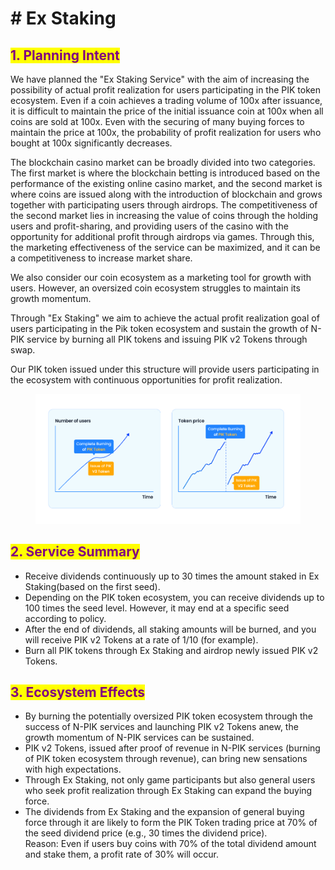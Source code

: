 # # Ex Staking

## <mark style="color:purple;">1. Planning Intent</mark>

We have planned the "Ex Staking Service" with the aim of increasing the possibility of actual profit realization for users participating in the PIK token ecosystem. Even if a coin achieves a trading volume of 100x after issuance, it is difficult to maintain the price of the initial issuance coin at 100x when all coins are sold at 100x. Even with the securing of many buying forces to maintain the price at 100x, the probability of profit realization for users who bought at 100x significantly decreases.

The blockchain casino market can be broadly divided into two categories. The first market is where the blockchain betting is introduced based on the performance of the existing online casino market, and the second market is where coins are issued along with the introduction of blockchain and grows together with participating users through airdrops. The competitiveness of the second market lies in increasing the value of coins through the holding users and profit-sharing, and providing users of the casino with the opportunity for additional profit through airdrops via games. Through this, the marketing effectiveness of the service can be maximized, and it can be a competitiveness to increase market share.

We also consider our coin ecosystem as a marketing tool for growth with users. However, an oversized coin ecosystem struggles to maintain its growth momentum.

Through "Ex Staking" we aim to achieve the actual profit realization goal of users participating in the Pik token ecosystem and sustain the growth of N-PIK service by burning all PIK tokens and issuing PIK v2 Tokens through swap.

Our PIK token issued under this structure will provide users participating in the ecosystem with continuous opportunities for profit realization.

<figure><img src=".gitbook/assets/1712023600854541.jpg" alt=""><figcaption></figcaption></figure>



## <mark style="color:purple;">2. Service Summary</mark>

* Receive dividends continuously up to 30 times the amount staked in Ex Staking(based on the first seed).
* Depending on the PIK token ecosystem, you can receive dividends up to 100 times the seed level. However, it may end at a specific seed according to policy.
* After the end of dividends, all staking amounts will be burned, and you will receive PIK v2 Tokens at a rate of 1/10 (for example).
* Burn all PIK tokens through Ex Staking and airdrop newly issued PIK v2 Tokens.



## <mark style="color:purple;">3. Ecosystem Effects</mark>

* By burning the potentially oversized PIK token ecosystem through the success of N-PIK services and launching PIK v2 Tokens anew, the growth momentum of N-PIK services can be sustained.
* PIK v2 Tokens, issued after proof of revenue in N-PIK services (burning of PIK token ecosystem through revenue), can bring new sensations with high expectations.
* Through Ex Staking, not only game participants but also general users who seek profit realization through Ex Staking can expand the buying force.
* The dividends from Ex Staking and the expansion of general buying force through it are likely to form the PIK Token trading price at 70% of the seed dividend price (e.g., 30 times the dividend price). \
  Reason: Even if users buy coins with 70% of the total dividend amount and stake them, a profit rate of 30% will occur.

